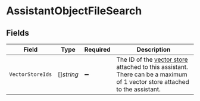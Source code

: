 # AssistantObjectFileSearch


## Fields

| Field                                                                                                                                                                   | Type                                                                                                                                                                    | Required                                                                                                                                                                | Description                                                                                                                                                             |
| ----------------------------------------------------------------------------------------------------------------------------------------------------------------------- | ----------------------------------------------------------------------------------------------------------------------------------------------------------------------- | ----------------------------------------------------------------------------------------------------------------------------------------------------------------------- | ----------------------------------------------------------------------------------------------------------------------------------------------------------------------- |
| `VectorStoreIds`                                                                                                                                                        | []*string*                                                                                                                                                              | :heavy_minus_sign:                                                                                                                                                      | The ID of the [vector store](/docs/api-reference/vector-stores/object) attached to this assistant. There can be a maximum of 1 vector store attached to the assistant.<br/> |